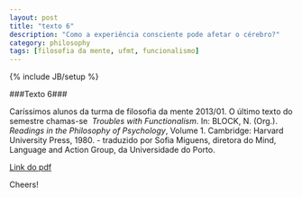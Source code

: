 ```yaml
---
layout: post
title: "texto 6"
description: "Como a experiência consciente pode afetar o cérebro?"
category: philosophy
tags: [filosofia da mente, ufmt, funcionalismo]
---
```

{% include JB/setup %} 



###Texto 6###

Caríssimos alunos da turma de filosofia da mente 2013/01. O último texto do semestre chamas-se  *Troubles with Functionalism*. In: BLOCK, N. (Org.). *Readings in the Philosophy of Psychology*, Volume 1. Cambridge: Harvard University Press, 1980. - traduzido por Sofia Miguens, diretora  do Mind, Language and Action Group, da Universidade do Porto.

[Link do pdf](https://dl.dropboxusercontent.com/u/5666518/BLOCK.pdf)


Cheers!